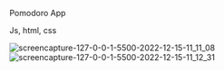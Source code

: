 Pomodoro App

Js, html, css

![screencapture-127-0-0-1-5500-2022-12-15-11_11_08](https://user-images.githubusercontent.com/63196493/207819585-64ee30c5-b269-4f21-87ad-0fb7c6786ee9.png)
![screencapture-127-0-0-1-5500-2022-12-15-11_12_31](https://user-images.githubusercontent.com/63196493/207819590-7b1e1bf1-1d99-4fa6-8e27-7b64457cba9e.png)
